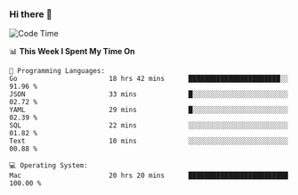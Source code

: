 ### Hi there 👋

<!--
**CrazyCollin/crazycollin** is a ✨ _special_ ✨ repository because its `README.md` (this file) appears on your GitHub profile.

Here are some ideas to get you started:

- 🔭 I’m currently working on ...
- 🌱 I’m currently learning ...
- 👯 I’m looking to collaborate on ...
- 🤔 I’m looking for help with ...
- 💬 Ask me about ...
- 📫 How to reach me: ...
- 😄 Pronouns: ...
- ⚡ Fun fact: ...
-->

<!--START_SECTION:waka-->
![Code Time](http://img.shields.io/badge/Code%20Time-3%2C334%20hrs%2049%20mins-blue)

📊 **This Week I Spent My Time On** 

```text
💬 Programming Languages: 
Go                       18 hrs 42 mins      ███████████████████████░░   91.96 % 
JSON                     33 mins             █░░░░░░░░░░░░░░░░░░░░░░░░   02.72 % 
YAML                     29 mins             █░░░░░░░░░░░░░░░░░░░░░░░░   02.39 % 
SQL                      22 mins             ░░░░░░░░░░░░░░░░░░░░░░░░░   01.82 % 
Text                     10 mins             ░░░░░░░░░░░░░░░░░░░░░░░░░   00.88 % 

💻 Operating System: 
Mac                      20 hrs 20 mins      █████████████████████████   100.00 % 
```


<!--END_SECTION:waka-->
